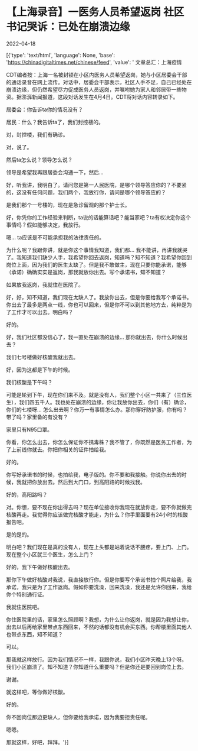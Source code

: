 # 【上海录音】一医务人员希望返岗 社区书记哭诉：已处在崩溃边缘

2022-04-18

[{'type': 'text/html', 'language': None, 'base': 'https://chinadigitaltimes.net/chinese/feed', 'value': ' 文章总汇：上海疫情

CDT编者按：上海一名被封锁在小区内医务人员希望返岗，她与小区居委会干部的通话录音在网上流传。对话中，居委会干部表示，社区人手不足，自己已经处在崩溃边缘，但仍然希望尽力促成医务人员返岗，并嘱咐她为家人和邻居带一些物资。据澎湃新闻报道，这段对话发生在4月4日。CDT将对话内容转录如下。



居委会：你告诉ta你的情况没有？

居民：什么？我告诉ta了，我们封控楼的。

对，封控楼，我们有确诊。

对，说了。

然后ta怎么说？领导怎么说？

领导是希望我再跟居委会沟通一下，然后&#8230;

好，听我讲，我明白了。请问您是第一人民医院，是哪个领导答应你的？不要紧的，这没有任何问题，我们两个，我放行你，请问是哪个领导答应的？

是我们那个一号楼的，现在是急诊留观的那个护士长。

好，你凭你的工作经验来判断，ta说的话能算话吧？能当家吧？ta有权决定你这个事情吗？假如能够决定，我放行。

嗯&#8230; ta应该是不可能承担我的法律责任的。

为什么呢？我跟你讲，就是你这个事情我知道，我们都&#8230; 我不能讲，再讲我就哭了。我知道我们缺少人手，我希望你回去返岗，知道吗？知不知道？我希望你回到岗位上面，因为我们的医生太缺了。但是我不敢做主，现在只要你能承诺，能够（承诺）确确实实是返岗，那我就放你出去。写个承诺书，知不知道？

如果放我返岗，我就住在医院了。

好，好，知不知道，我们现在太缺人了。我放你出去，但是你要给我写个承诺书。你出去了最多是两点一线，你也可以回来，但是你不可以到其他地方去，纯粹是为了工作才可以出去。明白吗？

好的。

好，我们社区都没信心了，我一直处在崩溃的边缘&#8230; 那你就出去，你什么时候出去？

我们七号楼做好核酸我就出去。

好，因为这都是下午的时候。

我们核酸是下午吗？

可能是轮到下午，现在你们来不及。就是没有人，我们整个小区一共来了（三位医生），我们四五千人。我也处在崩溃的边缘，你让我放你出去，你们（有）确诊，你们的七楼呀&#8230; 怎么出去啊？你万一有事情怎么办。那你穿好防护服，你有吗？带了吗？家里备的有没有？

家里只有N95口罩。

你看，你怎么出去，你怎么保证你不携毒株？我不管了，你既然是医务工作者，为了上前线你就去。你把你相关的证件拍给我。

好的。

你写好承诺书的时候，也拍给我，电子版的。你不要和我接触。你说你出去的时候，我就把你放出去。然后到大门口，到高阳路的时候找我。

好的，高阳路吗？

对。你想，要不现在你出得去吗？现在单位接收你我现在就放你走，要不你就做完核酸再走。我觉得你应该做完核酸才能走，为什么？你手里面要有24小时的核酸报告吧。

是的是的。

明白吧？我们现在是真的没有人，现在上头都是站着说话不腰疼，要上门、上门。现在整个小区就三个医生，怎么上门？

好的，我下午做好核酸出去。

那你下午做好核酸对我说，我直接放行你。但是你要写个承诺书拍个照片给我，我承诺，我只是为了工作返岗。假如你要洗澡，回来洗澡，我还是允许你回来，我给你个特别通行证。

我就住医院吧。

你住医院里的话，家里怎么照顾啊？我想，为什么让你返岗，就是因为我想让你，出去以后再给家里带点东西回来，不然的话都没有机会买东西。你帮楼里面其他人也带点东西，知不知道？

可以。

那我就这样放行。因为我们情况不一样，我跟你说，我们小区昨天晚上13个呀。我们小区崩溃了。知不知道？你知道什么重要吗？但是你还是要回到岗位上去。

谢谢。

就这样吧，等你做好核酸。

好的。

你不回岗位那边更缺人，但你要给我承诺，因为我要担责任呢。

嗯嗯。

那就这样，好吧，拜拜。'}]